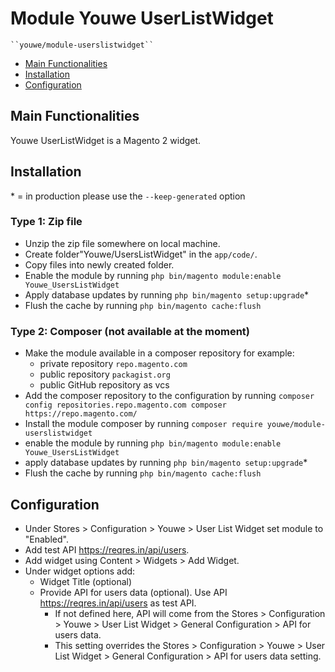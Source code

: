 # Module Youwe UserListWidget

    ``youwe/module-userslistwidget``

 - [Main Functionalities](#markdown-header-main-functionalities)
 - [Installation](#markdown-header-installation)
 - [Configuration](#markdown-header-configuration)


## Main Functionalities
Youwe UserListWidget is a Magento 2 widget.

## Installation
\* = in production please use the `--keep-generated` option

### Type 1: Zip file

 - Unzip the zip file somewhere on local machine.
 - Create folder"Youwe/UsersListWidget" in the `app/code/`.
 - Copy files into newly created folder.
 - Enable the module by running `php bin/magento module:enable Youwe_UsersListWidget`
 - Apply database updates by running `php bin/magento setup:upgrade`\*
 - Flush the cache by running `php bin/magento cache:flush`

### Type 2: Composer (not available at the moment)

 - Make the module available in a composer repository for example:
    - private repository `repo.magento.com`
    - public repository `packagist.org`
    - public GitHub repository as vcs
 - Add the composer repository to the configuration by running `composer config repositories.repo.magento.com composer https://repo.magento.com/`
 - Install the module composer by running `composer require youwe/module-userslistwidget`
 - enable the module by running `php bin/magento module:enable Youwe_UsersListWidget`
 - apply database updates by running `php bin/magento setup:upgrade`\*
 - Flush the cache by running `php bin/magento cache:flush`


## Configuration
- Under Stores > Configuration > Youwe > User List Widget set module to "Enabled".
- Add test API  https://reqres.in/api/users.
- Add widget using Content > Widgets > Add Widget.
- Under widget options add:
    * Widget Title (optional)
    * Provide API for users data (optional). Use API https://reqres.in/api/users as test API.
      * If not defined here, API will come from the Stores > Configuration > Youwe > User List Widget > General Configuration >  API for users data.
      * This setting overrides the Stores > Configuration > Youwe > User List Widget > General Configuration >  API for users data setting.


